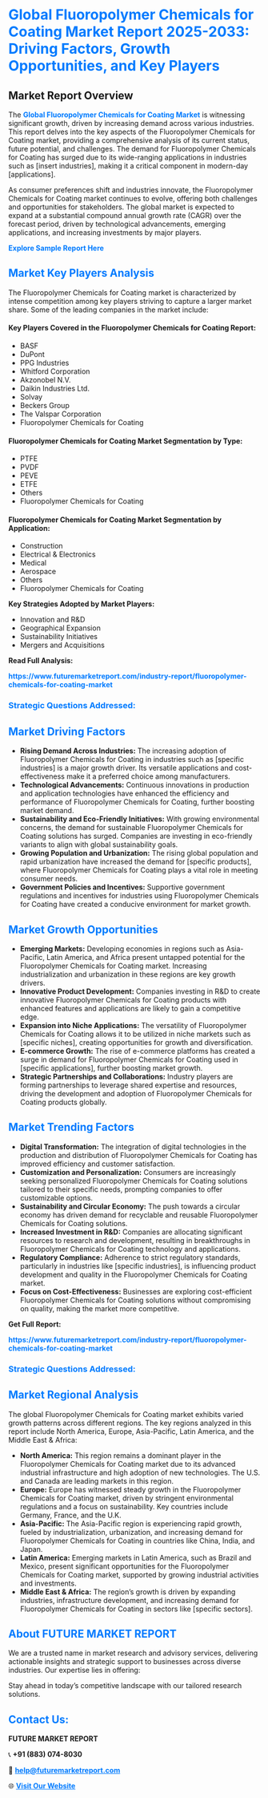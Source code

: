 <h1 style="color: #007BFF;">Global Fluoropolymer Chemicals for Coating Market Report 2025-2033: Driving Factors, Growth Opportunities, and Key Players</h1>

<section id="overview">
<h2>Market Report Overview</h2>
<p>The <a href="https://www.futuremarketreport.com/industry-report/fluoropolymer-chemicals-for-coating-market" style="color: #007BFF; text-decoration: none;"><strong>Global Fluoropolymer Chemicals for Coating Market</strong></a> is witnessing significant growth, driven by increasing demand across various industries. This report delves into the key aspects of the Fluoropolymer Chemicals for Coating market, providing a comprehensive analysis of its current status, future potential, and challenges. The demand for Fluoropolymer Chemicals for Coating has surged due to its wide-ranging applications in industries such as [insert industries], making it a critical component in modern-day [applications].</p>
<p>As consumer preferences shift and industries innovate, the Fluoropolymer Chemicals for Coating market continues to evolve, offering both challenges and opportunities for stakeholders. The global market is expected to expand at a substantial compound annual growth rate (CAGR) over the forecast period, driven by technological advancements, emerging applications, and increasing investments by major players.</p>
</section>

<section id="overview">
<p><a href="https://www.futuremarketreport.com/request-sample/reportId=107436" style="color: #007BFF; text-decoration: none;"><strong>Explore Sample Report Here</strong></a></p>
</section>

<section id="key-players">
<h2 style="color: #007BFF;">Market Key Players Analysis</h2>
<p>The Fluoropolymer Chemicals for Coating market is characterized by intense competition among key players striving to capture a larger market share. Some of the leading companies in the market include:</p>
<h4>Key Players Covered in the Fluoropolymer Chemicals for Coating Report:</h4>
<ul><li>BASF</li><li>DuPont</li><li>PPG Industries</li><li>Whitford Corporation</li><li>Akzonobel N.V.</li><li>Daikin Industries Ltd.</li><li>Solvay</li><li>Beckers Group</li><li>The Valspar Corporation</li><li>Fluoropolymer Chemicals for Coating</li></ul>
<h4>Fluoropolymer Chemicals for Coating Market Segmentation by Type:</h4>
<ul><li>PTFE</li><li>PVDF</li><li>PEVE</li><li>ETFE</li><li>Others</li><li>Fluoropolymer Chemicals for Coating</li></ul>

<h4>Fluoropolymer Chemicals for Coating Market Segmentation by Application:</h4>
<ul><li>Construction</li><li>Electrical &amp; Electronics</li><li>Medical</li><li>Aerospace</li><li>Others</li><li>Fluoropolymer Chemicals for Coating</li></ul>
<p><strong>Key Strategies Adopted by Market Players:</strong></p>
<ul>
<li>Innovation and R&D</li>
<li>Geographical Expansion</li>
<li>Sustainability Initiatives</li>
<li>Mergers and Acquisitions</li>
</ul>
</section>

<section>
<p><strong>Read Full Analysis: </strong></p><a href="https://www.futuremarketreport.com/industry-report/fluoropolymer-chemicals-for-coating-market" style="color: #007BFF; text-decoration: none;"><strong>https://www.futuremarketreport.com/industry-report/fluoropolymer-chemicals-for-coating-market</strong></a>
<h3 style="color: #007BFF;">Strategic Questions Addressed:</h3>
</section>

<section id="driving-factors">
<h2 style="color: #007BFF;">Market Driving Factors</h2>
<ul>
<li><strong>Rising Demand Across Industries:</strong> The increasing adoption of Fluoropolymer Chemicals for Coating in industries such as [specific industries] is a major growth driver. Its versatile applications and cost-effectiveness make it a preferred choice among manufacturers.</li>
<li><strong>Technological Advancements:</strong> Continuous innovations in production and application technologies have enhanced the efficiency and performance of Fluoropolymer Chemicals for Coating, further boosting market demand.</li>
<li><strong>Sustainability and Eco-Friendly Initiatives:</strong> With growing environmental concerns, the demand for sustainable Fluoropolymer Chemicals for Coating solutions has surged. Companies are investing in eco-friendly variants to align with global sustainability goals.</li>
<li><strong>Growing Population and Urbanization:</strong> The rising global population and rapid urbanization have increased the demand for [specific products], where Fluoropolymer Chemicals for Coating plays a vital role in meeting consumer needs.</li>
<li><strong>Government Policies and Incentives:</strong> Supportive government regulations and incentives for industries using Fluoropolymer Chemicals for Coating have created a conducive environment for market growth.</li>
</ul>
</section>

<section id="growth-opportunities">
<h2 style="color: #007BFF;">Market Growth Opportunities</h2>
<ul>
<li><strong>Emerging Markets:</strong> Developing economies in regions such as Asia-Pacific, Latin America, and Africa present untapped potential for the Fluoropolymer Chemicals for Coating market. Increasing industrialization and urbanization in these regions are key growth drivers.</li>
<li><strong>Innovative Product Development:</strong> Companies investing in R&D to create innovative Fluoropolymer Chemicals for Coating products with enhanced features and applications are likely to gain a competitive edge.</li>
<li><strong>Expansion into Niche Applications:</strong> The versatility of Fluoropolymer Chemicals for Coating allows it to be utilized in niche markets such as [specific niches], creating opportunities for growth and diversification.</li>
<li><strong>E-commerce Growth:</strong> The rise of e-commerce platforms has created a surge in demand for Fluoropolymer Chemicals for Coating used in [specific applications], further boosting market growth.</li>
<li><strong>Strategic Partnerships and Collaborations:</strong> Industry players are forming partnerships to leverage shared expertise and resources, driving the development and adoption of Fluoropolymer Chemicals for Coating products globally.</li>
</ul>
</section>

<section id="trending-factors">
<h2 style="color: #007BFF;">Market Trending Factors</h2>
<ul>
<li><strong>Digital Transformation:</strong> The integration of digital technologies in the production and distribution of Fluoropolymer Chemicals for Coating has improved efficiency and customer satisfaction.</li>
<li><strong>Customization and Personalization:</strong> Consumers are increasingly seeking personalized Fluoropolymer Chemicals for Coating solutions tailored to their specific needs, prompting companies to offer customizable options.</li>
<li><strong>Sustainability and Circular Economy:</strong> The push towards a circular economy has driven demand for recyclable and reusable Fluoropolymer Chemicals for Coating solutions.</li>
<li><strong>Increased Investment in R&D:</strong> Companies are allocating significant resources to research and development, resulting in breakthroughs in Fluoropolymer Chemicals for Coating technology and applications.</li>
<li><strong>Regulatory Compliance:</strong> Adherence to strict regulatory standards, particularly in industries like [specific industries], is influencing product development and quality in the Fluoropolymer Chemicals for Coating market.</li>
<li><strong>Focus on Cost-Effectiveness:</strong> Businesses are exploring cost-efficient Fluoropolymer Chemicals for Coating solutions without compromising on quality, making the market more competitive.</li>
</ul>
</section>

<section>
<p><strong>Get Full Report: </strong></p><a href="https://www.futuremarketreport.com/industry-report/fluoropolymer-chemicals-for-coating-market" style="color: #007BFF; text-decoration: none;"><strong>https://www.futuremarketreport.com/industry-report/fluoropolymer-chemicals-for-coating-market</strong></a>
<h3 style="color: #007BFF;">Strategic Questions Addressed:</h3>
</section>


<section id="regional-analysis">
<h2 style="color: #007BFF;">Market Regional Analysis</h2>
<p>The global Fluoropolymer Chemicals for Coating market exhibits varied growth patterns across different regions. The key regions analyzed in this report include North America, Europe, Asia-Pacific, Latin America, and the Middle East & Africa:</p>
<ul>
<li><strong>North America:</strong> This region remains a dominant player in the Fluoropolymer Chemicals for Coating market due to its advanced industrial infrastructure and high adoption of new technologies. The U.S. and Canada are leading markets in this region.</li>
<li><strong>Europe:</strong> Europe has witnessed steady growth in the Fluoropolymer Chemicals for Coating market, driven by stringent environmental regulations and a focus on sustainability. Key countries include Germany, France, and the U.K.</li>
<li><strong>Asia-Pacific:</strong> The Asia-Pacific region is experiencing rapid growth, fueled by industrialization, urbanization, and increasing demand for Fluoropolymer Chemicals for Coating in countries like China, India, and Japan.</li>
<li><strong>Latin America:</strong> Emerging markets in Latin America, such as Brazil and Mexico, present significant opportunities for the Fluoropolymer Chemicals for Coating market, supported by growing industrial activities and investments.</li>
<li><strong>Middle East & Africa:</strong> The region’s growth is driven by expanding industries, infrastructure development, and increasing demand for Fluoropolymer Chemicals for Coating in sectors like [specific sectors].</li>
</ul>
</section>

<footer>
<h2 style="color: #007BFF;">About FUTURE MARKET REPORT</h2>
<p>We are a trusted name in market research and advisory services, delivering actionable insights and strategic support to businesses across diverse industries. Our expertise lies in offering:</p>

<p>Stay ahead in today’s competitive landscape with our tailored research solutions.</p>

<h2 style="color: #007BFF;">Contact Us:</h2>
<p><strong>FUTURE MARKET REPORT</strong></p>
<p>📞 <strong>+91 (883) 074-8030</strong></p>
<p>📧 <strong><a href="mailto:help@futuremarketreport.com" style="color: #007BFF;">help@futuremarketreport.com</a></strong></p>
<p>🌐 <strong><a href="https://www.futuremarketreport.com/" style="color: #007BFF;">Visit Our Website</a></strong></p>
</footer>